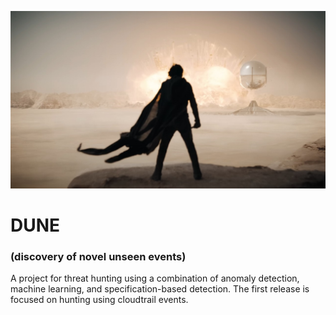 ![things](/img/dune.jpg?raw=true "text")  
# DUNE 
### (discovery of novel unseen events)
A project for threat hunting using a combination of anomaly detection, machine learning, and specification-based detection. The first release is focused on hunting using cloudtrail events.
